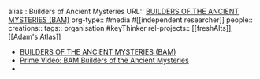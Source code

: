 alias:: Builders of Ancient Mysteries
URL:: [BUILDERS OF THE ANCIENT MYSTERIES (BAM)](https://bam-eng.okast.tv/)
org-type:: #media #[[independent researcher]]
people::
creations::
tags:: organisation #keyThinker
rel-projects:: [[freshAlts]], [[Adam's Atlas]]


- [BUILDERS OF THE ANCIENT MYSTERIES (BAM)](https://bam-eng.okast.tv/)
- [Prime Video: BAM Builders of the Ancient Mysteries](https://www.primevideo.com/region/fe/detail/0O2V3STCF5UX2GCKU1Z8WJRF2W/ref=atv_plr_detail_play?jic=16%7CCgNhbGwSA2FsbA%3D%3D)
-
